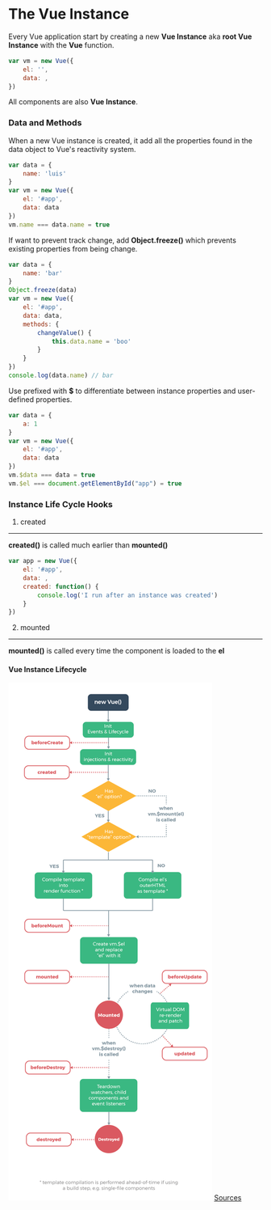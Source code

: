 # The Vue Instance #

Every Vue application start by creating a new **Vue Instance** aka **root Vue Instance** with the **Vue** function.
```javascript
var vm = new Vue({
    el: '',
    data: ,
})
```
All components are also **Vue Instance**.

### Data and Methods ###
When a new Vue instance is created, it add all the properties found in the data object to Vue's reactivity system.
```javascript
var data = {
    name: 'luis'
}
var vm = new Vue({
    el: '#app',
    data: data
})
vm.name === data.name = true
```
If want to prevent track change, add **Object.freeze()** which prevents existing properties from being change.
```javascript
var data = {
    name: 'bar'
}
Object.freeze(data)
var vm = new Vue({
    el: '#app',
    data: data,
    methods: {
        changeValue() {
            this.data.name = 'boo'
        }
    }
})
console.log(data.name) // bar
```
Use prefixed with **$** to differentiate between instance properties and user-defined properties.
```javascript
var data = {
    a: 1
}
var vm = new Vue({
    el: '#app',
    data: data
})
vm.$data === data = true
vm.$el === document.getElementById("app") = true
```

### Instance Life Cycle Hooks ###
1. created
---
**created()** is called much earlier than **mounted()**
```javascript
var app = new Vue({
    el: '#app',
    data: ,
    created: function() {
        console.log('I run after an instance was created')
    }
})
```
2. mounted
---
**mounted()** is called every time the component is loaded to the **el**
#### Vue Instance Lifecycle ####
![Vue Instance Lifecycle](../img/lifecycle.png)
[Sources](https://vuejs.org/images/lifecycle.png)

